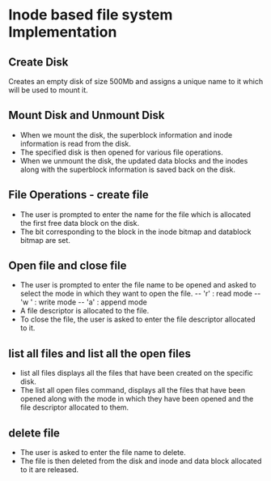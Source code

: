 # Inode based file system Implementation

## Create Disk
Creates an empty disk of size 500Mb and assigns a unique name to it which will be used to mount it.

## Mount Disk and Unmount Disk
- When we mount the disk, the superblock information and inode information is read from the disk.
- The specified disk is then opened for various file operations.
- When we unmount the disk, the updated data blocks and the inodes along with the superblock information is saved back on the disk.

## File Operations - create file
- The user is prompted to enter the name for the file which is allocated the first free data block on the disk.
- The bit corresponding to the block in the inode bitmap and datablock bitmap are set.

## Open file and close file
- The user is prompted to enter the file name to be opened and asked to select the mode in which they want to open the file.
-- 'r' : read mode
-- 'w ' : write mode
-- 'a' : append mode
- A file descriptor is allocated to the file.
- To close the file, the user is asked to enter the file descriptor allocated to it.

## list all files and list all the open files
- list all files displays all the files that have been created on the specific disk.
- The list all open files command, displays all the files that have been opened along with the mode in which they have been opened and the file descriptor allocated to them.

## delete file
- The user is asked to enter the file name to delete.
- The file is then deleted from the disk and inode and data block allocated to it are released.
